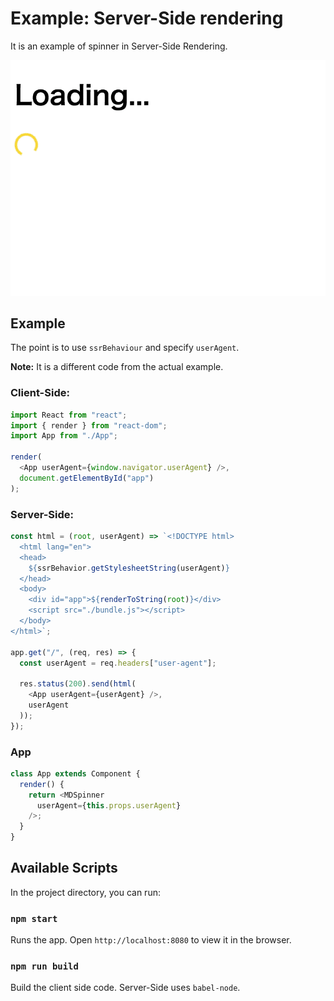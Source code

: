 Example: Server-Side rendering
==============================

It is an example of spinner in Server-Side Rendering.

![Screenshot](./screenshot.gif)


## Example

The point is to use `ssrBehaviour` and specify `userAgent`.

**Note:** It is a different code from the actual example.

### Client-Side:

```javascript
import React from "react";
import { render } from "react-dom";
import App from "./App";

render(
  <App userAgent={window.navigator.userAgent} />,
  document.getElementById("app")
);
```

### Server-Side:

```javascript
const html = (root, userAgent) => `<!DOCTYPE html>
  <html lang="en">
  <head>
    ${ssrBehavior.getStylesheetString(userAgent)}
  </head>
  <body>
    <div id="app">${renderToString(root)}</div>
    <script src="./bundle.js"></script>
  </body>
</html>`;

app.get("/", (req, res) => {
  const userAgent = req.headers["user-agent"];

  res.status(200).send(html(
    <App userAgent={userAgent} />,
    userAgent
  ));
});
```

### App

```javascript
class App extends Component {
  render() {
    return <MDSpinner
      userAgent={this.props.userAgent}
    />;
  }
}
```


## Available Scripts

In the project directory, you can run:


### `npm start`

Runs the app.
Open `http://localhost:8080` to view it in the browser.


### `npm run build`

Build the client side code. Server-Side uses `babel-node`.

